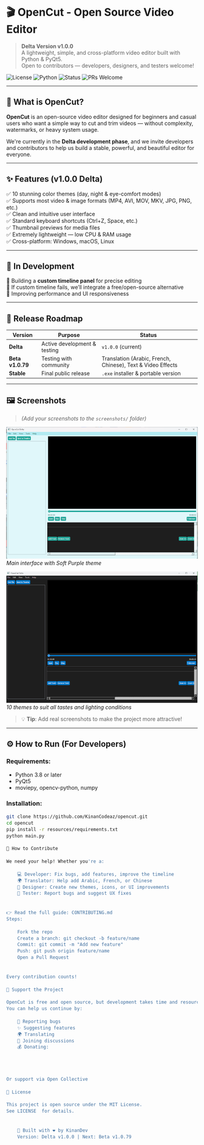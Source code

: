 # 🎬 OpenCut - Open Source Video Editor

> **Delta Version v1.0.0**  
> A lightweight, simple, and cross-platform video editor built with Python & PyQt5.  
> Open to contributors — developers, designers, and testers welcome!

![License](https://img.shields.io/badge/license-MIT-blue.svg) 
![Python](https://img.shields.io/badge/Python-3.8%2B-blue) 
![Status](https://img.shields.io/badge/Status-Delta%20Version-orange)
![PRs Welcome](https://img.shields.io/badge/PRs-welcome-brightgreen.svg)

---

## 🌟 What is OpenCut?

**OpenCut** is an open-source video editor designed for beginners and casual users who want a simple way to cut and trim videos — without complexity, watermarks, or heavy system usage.

We're currently in the **Delta development phase**, and we invite developers and contributors to help us build a stable, powerful, and beautiful editor for everyone.

---

## ✨ Features (v1.0.0 Delta)

✅ 10 stunning color themes (day, night & eye-comfort modes)  
✅ Supports most video & image formats (MP4, AVI, MOV, MKV, JPG, PNG, etc.)  
✅ Clean and intuitive user interface  
✅ Standard keyboard shortcuts (Ctrl+Z, Space, etc.)  
✅ Thumbnail previews for media files  
✅ Extremely lightweight — low CPU & RAM usage  
✅ Cross-platform: Windows, macOS, Linux

---

## 🔧 In Development

🔧 Building a **custom timeline panel** for precise editing  
🔧 If custom timeline fails, we’ll integrate a free/open-source alternative  
🔧 Improving performance and UI responsiveness

---

## 🚀 Release Roadmap

| Version | Purpose | Status |
|--------|--------|--------|
| **Delta** | Active development & testing | `v1.0.0` (current) |
| **Beta v1.0.79** | Testing with community | Translation (Arabic, French, Chinese), Text & Video Effects |
| **Stable** | Final public release | `.exe` installer & portable version |

---

## 🖼 Screenshots

> *(Add your screenshots to the `screenshots/` folder)*

![Main Interface](screenshots/main.png)  
*Main interface with Soft Purple theme*

![Themes](screenshots/themes.png)  
*10 themes to suit all tastes and lighting conditions*

> 💡 **Tip**: Add real screenshots to make the project more attractive!

---

## ⚙️ How to Run (For Developers)

### Requirements:
- Python 3.8 or later
- PyQt5
- moviepy, opencv-python, numpy

### Installation:
```bash
git clone https://github.com/KinanCodeaz/opencut.git
cd opencut
pip install -r resources/requirements.txt
python main.py

🤝 How to Contribute 

We need your help! Whether you're a: 

    💻 Developer: Fix bugs, add features, improve the timeline
    🌍 Translator: Help add Arabic, French, or Chinese
    🎨 Designer: Create new themes, icons, or UI improvements
    🐛 Tester: Report bugs and suggest UX fixes
     

👉 Read the full guide: CONTRIBUTING.md  
Steps: 

    Fork the repo
    Create a branch: git checkout -b feature/name
    Commit: git commit -m "Add new feature"
    Push: git push origin feature/name
    Open a Pull Request
     

Every contribution counts! 
 
💖 Support the Project 

OpenCut is free and open source, but development takes time and resources.
You can help us continue by: 

    🐛 Reporting bugs
    ✨ Suggesting features
    🌍 Translating
    💬 Joining discussions
    💰 Donating:
     

    

Or support via Open Collective  
 
📄 License 

This project is open source under the MIT License.
See LICENSE  for details. 
 

    🚀 Built with ❤️ by KinanDev
    Version: Delta v1.0.0 | Next: Beta v1.0.79